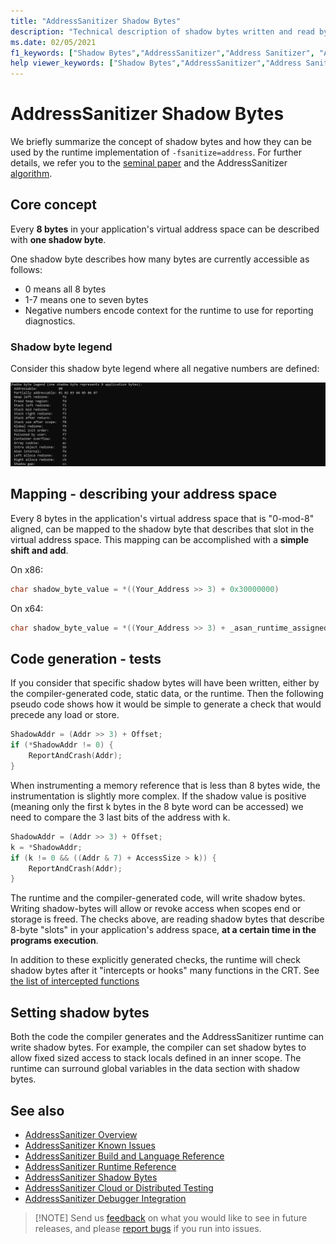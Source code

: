 ```yaml
---
title: "AddressSanitizer Shadow Bytes"
description: "Technical description of shadow bytes written and read by compiler's generate code and AddressSanitizer runtime."
ms.date: 02/05/2021
f1_keywords: ["Shadow Bytes","AddressSanitizer","Address Sanitizer", "ASan Code Gen", "ASan compiler", "ASan Runtime"]
help viewer_keywords: ["Shadow Bytes","AddressSanitizer","Address Sanitizer", "ASan Code Gen", "ASan compiler", "ASan Runtime"]
---
```


# AddressSanitizer Shadow Bytes

We briefly summarize the concept of shadow bytes and how they can be used by the runtime implementation of `-fsanitize=address`. For further details, we refer you to the [seminal paper](
https://www.usenix.org/system/files/conference/atc12/atc12-final39.pdf) and the AddressSanitizer [algorithm](https://github.com/google/sanitizers/wiki/AddressSanitizerAlgorithm).

## Core concept

Every **8 bytes** in your application's virtual address space can be described with **one shadow byte**.

One shadow byte describes how many bytes are currently accessible as follows:

- 0 means all 8 bytes
- 1-7 means one to seven bytes
- Negative numbers encode context for the runtime to use for reporting diagnostics.

### Shadow byte legend

Consider this shadow byte legend where all negative numbers are defined:

![shadow-legend](./MEDIA/ASan-ShadowByte-Legend.PNG)

## Mapping - describing your address space

Every 8 bytes in the application's virtual address space that is "0-mod-8" aligned, can be mapped to the shadow byte that describes that slot in the virtual address space.  This mapping can be accomplished with a **simple shift and add**.

On x86:

```cpp
char shadow_byte_value = *((Your_Address >> 3) + 0x30000000)
```

On x64:

```cpp
char shadow_byte_value = *((Your_Address >> 3) + _asan_runtime_assigned_offset)
```

## Code generation - tests

If you consider that specific shadow bytes will have been written, either by the compiler-generated code, static data, or the runtime.  Then the following pseudo code shows how it would be simple to generate a check that would precede any load or store.

```cpp
ShadowAddr = (Addr >> 3) + Offset;
if (*ShadowAddr != 0) {
    ReportAndCrash(Addr);
}
```

When instrumenting a memory reference that is less than 8 bytes wide, the instrumentation is slightly more complex. If the shadow value is positive (meaning only the first k bytes in the 8 byte word can be accessed) we need to compare the 3 last bits of the address with k.

```cpp
ShadowAddr = (Addr >> 3) + Offset;
k = *ShadowAddr;
if (k != 0 && ((Addr & 7) + AccessSize > k)) {
    ReportAndCrash(Addr);
}
```

The runtime and the compiler-generated code, will write shadow bytes. Writing shadow-bytes will allow or revoke access when scopes end or storage is freed. The checks above, are reading shadow bytes that describe 8-byte "slots" in your application's address space, **at a certain time in the programs execution**.

In addition to these explicitly generated checks, the runtime will check shadow bytes after it "intercepts or hooks" many functions in the CRT.  See [the list of intercepted functions](./asan-runtime.md#default-interceptors)

## Setting shadow bytes

Both the code the compiler generates and the AddressSanitizer runtime can write shadow bytes. For example, the compiler can set shadow bytes to allow fixed sized access to stack locals defined in an inner scope.  The runtime can surround global variables in the data section with shadow bytes.

## See also

- [AddressSanitizer Overview](./asan.md)
- [AddressSanitizer Known Issues](./asan-known-issues.md)
- [AddressSanitizer Build and Language Reference](./asan-building.md)
- [AddressSanitizer Runtime Reference](./asan-runtime.md)
- [AddressSanitizer Shadow Bytes](./asan-shadowbytes.md)
- [AddressSanitizer Cloud or Distributed Testing](./asan-offline-crash-dumps.md)
- [AddressSanitizer Debugger Integration](./asan-debugger-integration.md)

> [!NOTE] Send us [feedback](https://aka.ms/vsfeedback/browsecpp) on what you would like to see in future releases, and please [report bugs](https://aka.ms/feedback/report?space=62) if you run into issues.